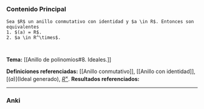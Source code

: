 ### Contenido Principal

```ad-proposition
Sea $R$ un anillo conmutativo con identidad y $a \in R$. Entonces son equivalentes
1. $(a) = R$.
2. $a \in R^\times$.
```

```ad-proof


```

**Tema:** [[Anillo de polinomios#8. Ideales.]]

**Definiciones referenciadas:** [[Anillo conmutativo]], [[Anillo con identidad]], [$(a)$](Ideal generado), [$R^\times$](Unidad). 
**Resultados referenciados:**

---
### Anki
